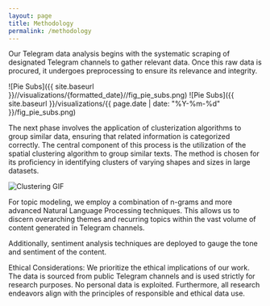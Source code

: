 ```yaml
---
layout: page
title: Methodology
permalink: /methodology
---
```


Our Telegram data analysis begins with the systematic scraping of designated Telegram channels to gather relevant data. Once this raw data is procured, it undergoes preprocessing to ensure its relevance and integrity.


![Pie Subs]({{ site.baseurl }}//visualizations/{formatted_date}//fig_pie_subs.png)
![Pie Subs]({{ site.baseurl }}/visualizations/{{ page.date | date: "%Y-%m-%d" }}/fig_pie_subs.png)


The next phase involves the application of clusterization algorithms to group similar data, ensuring that related information is categorized correctly. The central component of this process is the utilization of the spatial clustering algorithm to group similar texts. The method is chosen for its proficiency in identifying clusters of varying shapes and sizes in large datasets.

![Clustering GIF](https://dashee87.github.io/data%20science/general/Clustering-with-Scikit-with-GIFs/)


For topic modeling, we employ a combination of n-grams and more advanced Natural Language Processing techniques. This allows us to discern overarching themes and recurring topics within the vast volume of content generated in Telegram channels.

Additionally, sentiment analysis techniques are deployed to gauge the tone and sentiment of the content.

Ethical Considerations: We prioritize the ethical implications of our work. The data is sourced from public Telegram channels and is used strictly for research purposes. No personal data is exploited. Furthermore, all research endeavors align with the principles of responsible and ethical data use.
